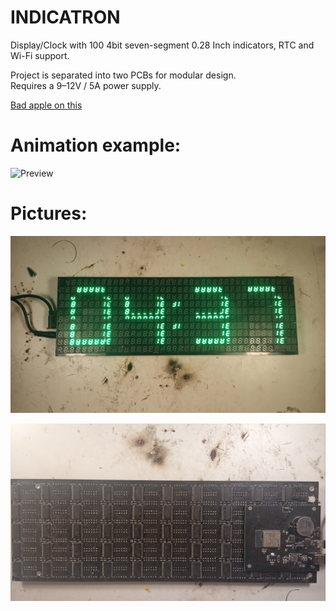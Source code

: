 # INDICATRON
Display/Clock with 100 4bit seven-segment 0.28 Inch indicators, RTC and Wi-Fi support.




Project is separated into two PCBs for modular design.\
Requires a 9–12V / 5A power supply.



[Bad apple on this](https://youtu.be/aoGiHarBVdQ)




# Animation example:
![Preview](stuff/dvd.GIF)





# Pictures:
![Preview](stuff/pic2.jpg)






![Preview](stuff/pic1.jpg)
